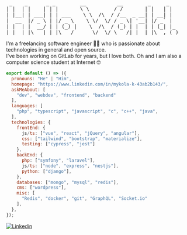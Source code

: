 <pre>
 _    _      _ _        __          __        _     _     
| |  | |    | | |       \ \        / /       | |   | |   
| |__| | ___| | | ___    \ \  /\  / /__  _ __| | __| |     
|  __  |/ _ \ | |/ _ \    \ \/  \/ / _ \| '__| |/ _` |  
| |  | |  __/ | | (_) |    \  /\  / (_) | |  | | (_| |_ 
|_|  |_|\___|_|_|\___/      \/  \/ \___/|_|  |_|\__,_( )
</pre>

I'm a freelancing software engineer 👨‍💻 who is passionate about technologies in general and open source. <br/>
I've been working on GitLab for years, but I love both.
Oh and I am also a computer science student at Internet 🤓

```js
export default () => ({
  pronouns: "He" | "Him",
  homepage: "https://www.linkedin.com/in/mykola-k-43ab2b143/",
  askMeAbout: [
    "dev", "webdev", "frontend", "backend" 
  ],
  languages: [
    "php", "typescript", "javascript", "c", "c++", "java",
  ],
  technologies: {
    frontEnd: {
      js/ts: ["vue", "react", "jQuery", "angular"],
      css: ["tailwind", "bootstrap", "materialize"],
      testing: ["cypress", "jest"]
    },
    backEnd: {
      php: ["symfony", "laravel"],
      js/ts: ["node", "express", "nestjs"],
      python: ["django"],
    },
    databases: ["mongo", "mysql", "redis"],
    cms: ["wordpress"],
    misc: [
      "Redis", "docker", "git", "GraphQL", "Socket.io"
    ],
  },
});
```

[![Linkedin](https://img.shields.io/badge/-LinkedIn-222222?style=flat-square&logo=Linkedin&logoColor=white&link=https://www.linkedin.com/in/mykola-k-43ab2b143/)](https://www.linkedin.com/in/bob-yang-43ab2b143/)

<!--
**paifgx/paifgx** is a ✨ _special_ ✨ repository because its `README.md` (this file) appears on your GitHub profile.
-->
